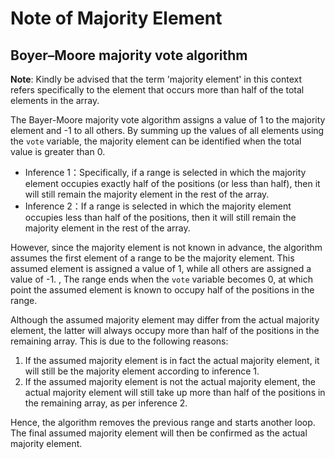 # Note of Majority Element
## Boyer–Moore majority vote algorithm
**Note**: Kindly be advised that the term 'majority element' in this context refers specifically to the element that 
occurs more than half of the total elements in the array.  

The Bayer-Moore majority vote algorithm assigns a value of 1 to the majority element and -1 to all others. By summing up
the values of all elements using the `vote` variable, the majority element can be identified when the total value is greater 
than 0.  

* Inference 1：Specifically, if a range is selected in which the majority element occupies exactly half of the positions 
(or less than half), then it will still remain the majority element in the rest of the array.
* Inference 2：If a range is selected in which the majority element occupies less than half of the positions, then it will 
still remain the majority element in the rest of the array.

However, since the majority element is not known in advance, the algorithm assumes the first element of a range to be the 
majority element. This assumed element is assigned a value of 1, while all others are assigned a value of -1. , The range 
ends when the `vote` variable becomes 0, at which point the assumed element is known to occupy half of the positions in 
the range.  

Although the assumed majority element may differ from the actual majority element, the latter will always occupy more than 
half of the positions in the remaining array. This is due to the following reasons:
1. If the assumed majority element is in fact the actual majority element, it will still be the majority element according 
to inference 1.
2. If the assumed majority element is not the actual majority element, the actual majority element will still take up more 
than half of the positions in the remaining array, as per inference 2.  

Hence, the algorithm removes the previous range and starts another loop. The final assumed majority element will then be
confirmed as the actual majority element.